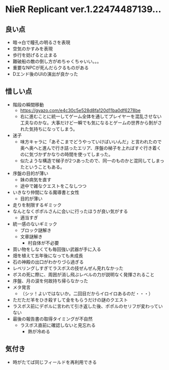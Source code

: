 # NieR Replicant ver.1.22474487139...

## 良い点
- 暗→白で瞳孔の明るさを表現
- 空気のかすみを表現
- 歩行を妨げると止まる
- 難破船の敵の倒し方がめちゃくちゃいい。。。
- 重要なNPCが死んだらクるものがある
- Dエンド後のUIの演出が良かった

## 惜しい点
- 階段の瞬間移動
    - https://gyazo.com/e4c30c5e528d8fa120d11ba0df6278be
    - 右に進むことに統一してゲーム全体を通してプレイヤーを混乱させない工夫なのかな。大事だけど一瞬でも気になるとゲームの世界から剝がされた気持ちになってしまう。
- 迷子
    - 味方キャラに「あそこまでどうやっていけばいいんだ」と言われたので奥へ奥へと進んで行き詰ったエリア、序盤の梯子を上ればすぐ行き着くのに気づかずかなりの時間を使ってしまった。
    - 似たような構造で梯子が2つあったので、同一のものかと混同してしまったということもある。
- 序盤の目的が薄い
    - 妹の病気を直す
    - 途中で雑なクエストをこなしつつ
- いきなり仲間になる魔導書と女性
    - 目的が薄い
- 走りを制限するギミック
- なんとなくポポルさんに会いに行ったほうが良い気がする
    - 適当すぎ
- 統一感のないギミック
    - ブロック謎解き
    - 文章謎解き
        - 村自体が不必要
- 買い物をしなくても毎回強い武器が手に入る
- 畑を植えて五年後になっても未成長
- 石の神殿の出口がわかりづら過ぎる
- レベリングしすぎてラスボスの技ぜんぜん見れなかった
- ボスの死に際に、周囲が消し飛ぶレベルの力が説明なく発揮されること
- 序盤、月の涙を何故持ち帰らなかった
- メタ発言
    - （シッ！よいではないか。二回目だからイロイロあるのだ・・・）
- ただただ羊をひき殺すして金をもらうだけの謎のクエスト
- ラスボス前にデボルに言われて引き返した後、ポポルのセリフが変わっていない
- 最後の報告書の取得タイミングが不自然
    - ラスボス直前に確認しないと見忘れる
        - 熱が冷める

## 気付き
- 時がたてば同じフィールドを再利用できる
